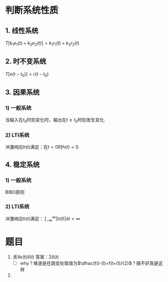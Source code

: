 # 判断系统性质
## 1. 线性系统
$T[k_1e_1(t)+k_2e_2(t)]=k_1r_1(t)+k_2r_2(t)$
## 2. 时不变系统
$T[e(t-t_0)]=r(t-t_0)$
## 3. 因果系统
### 1) 一般系统
当输入在$t_0$时刻变化时，输出在$t\ge t_0$时刻发生变化.
### 2) LTI系统
冲激响应$h(t)$满足：在$t<0$时$h(t)=0$.
## 4. 稳定系统
### 1) 一般系统
BIBO原则
### 2) LTI系统
冲激响应$h(t)$满足：
$\displaystyle\int_{-\infty}^{\infty}|h(t)|\mathrm{d}t<\infty$

# 题目
1. 求$4\varepsilon(t)\delta(t)$
    答案：$2\delta(t)$  
    - [ ] why？难道是在跳变处取值为$\dfrac{f(t-0)+f(t+0)}{2}$？搞不好真是这样
2. 
